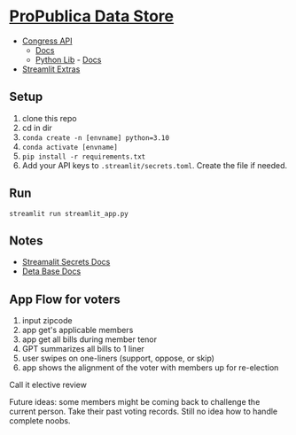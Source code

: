 # [ProPublica Data Store](https://www.propublica.org/datastore/apis)
- [Congress API](https://www.propublica.org/datastore/api/propublica-congress-api)
    - [Docs](https://projects.propublica.org/api-docs/congress-api/)
    - [Python Lib](https://github.com/eyeseast/propublica-congress) - [Docs](https://propublica-congress.readthedocs.io/en/latest/)
- [Streamlit Extras](https://github.com/arnaudmiribel/streamlit-extras)

## Setup
1. clone this repo
1. cd in dir
1. `conda create -n [envname] python=3.10`
1. `conda activate [envname]`
1. `pip install -r requirements.txt`
1. Add your API keys to `.streamlit/secrets.toml`. Create the file if needed.

## Run
`streamlit run streamlit_app.py`

## Notes
- [Streamalit Secrets Docs](https://docs.streamlit.io/streamlit-community-cloud/get-started/deploy-an-app/connect-to-data-sources/secrets-management)
- [Deta Base Docs](https://deta.space/docs/en/reference/base/sdk)

## App Flow for voters
1. input zipcode
1. app get's applicable members
1. app get all bills during member tenor
1. GPT summarizes all bills to 1 liner
1. user swipes on one-liners (support, oppose, or skip)
1. app shows the alignment of the voter with members up for re-election

Call it elective review

Future ideas: some members might be coming back to challenge the current person. Take their past voting records. Still no idea how to handle complete noobs.